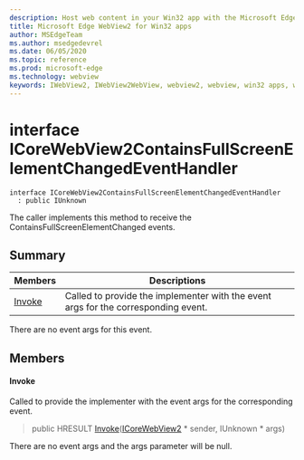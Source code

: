 ```yaml
---
description: Host web content in your Win32 app with the Microsoft Edge WebView2 control
title: Microsoft Edge WebView2 for Win32 apps
author: MSEdgeTeam
ms.author: msedgedevrel
ms.date: 06/05/2020
ms.topic: reference
ms.prod: microsoft-edge
ms.technology: webview
keywords: IWebView2, IWebView2WebView, webview2, webview, win32 apps, win32, edge, ICoreWebView2, ICoreWebView2Controller, browser control, edge html
---
```


# interface ICoreWebView2ContainsFullScreenElementChangedEventHandler 

```
interface ICoreWebView2ContainsFullScreenElementChangedEventHandler
  : public IUnknown
```

The caller implements this method to receive the ContainsFullScreenElementChanged events.

## Summary

 Members                        | Descriptions
--------------------------------|---------------------------------------------
[Invoke](#invoke) | Called to provide the implementer with the event args for the corresponding event.

There are no event args for this event.

## Members

#### Invoke 

Called to provide the implementer with the event args for the corresponding event.

> public HRESULT [Invoke](#invoke)([ICoreWebView2](icorewebview2.md) * sender, IUnknown * args)

There are no event args and the args parameter will be null.

